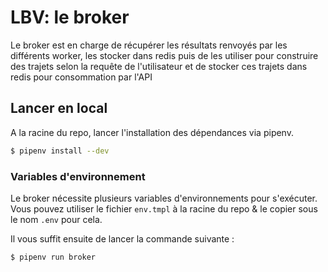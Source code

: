 # LBV: le broker

Le broker est en charge de récupérer les résultats renvoyés par les différents worker, les stocker dans redis puis de les utiliser pour construire des trajets selon la requête de l'utilisateur et de stocker ces trajets dans redis pour consommation par l'API

## Lancer en local

A la racine du repo, lancer l'installation des dépendances via pipenv.

```bash
$ pipenv install --dev
```

### Variables d'environnement

Le broker nécessite plusieurs variables d'environnements pour s'exécuter. Vous pouvez utiliser le fichier `env.tmpl` à la racine du repo & le copier sous le nom `.env` pour cela.

Il vous suffit ensuite de lancer la commande suivante :

```bash
$ pipenv run broker
```
